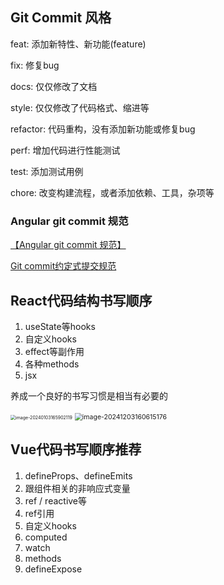 ## Git Commit 风格

feat: 添加新特性、新功能(feature)

fix: 修复bug

docs: 仅仅修改了文档

style: 仅仅修改了代码格式、缩进等

refactor: 代码重构，没有添加新功能或修复bug

perf: 增加代码进行性能测试

test: 添加测试用例

chore: 改变构建流程，或者添加依赖、工具，杂项等



### Angular git commit 规范

[【Angular git commit 规范】](https://zj-git-guide.readthedocs.io/zh_CN/latest/message/Angular%E6%8F%90%E4%BA%A4%E4%BF%A1%E6%81%AF%E8%A7%84%E8%8C%83/)



[Git commit约定式提交规范](https://www.conventionalcommits.org/zh-hans/v1.0.0/#%e7%ba%a6%e5%ae%9a%e5%bc%8f%e6%8f%90%e4%ba%a4%e8%a7%84%e8%8c%83)



## React代码结构书写顺序

1. useState等hooks
2. 自定义hooks
3. effect等副作用
4. 各种methods
5. jsx

养成一个良好的书写习惯是相当有必要的

<img src="https://minimax-1256590847.cos.ap-shanghai.myqcloud.com/img/image-20240103165902119.png" alt="image-20240103165902119" style="zoom: 50%;" />

<img src="https://minimax-1256590847.cos.ap-shanghai.myqcloud.com/img/image-20241203160615176.png" alt="image-20241203160615176" style="zoom: 75%;" />

## Vue代码书写顺序推荐

1. defineProps、defineEmits
2. 跟组件相关的非响应式变量
3. ref / reactive等
4. ref引用
5. 自定义hooks
6. computed
7. watch
8. methods
9. defineExpose
